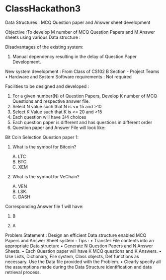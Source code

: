 # ClassHackathon3
Data Structures : MCQ Question paper and Answer sheet development 

Objective :To develop M number of MCQ Question Papers  and M Answer sheets using various Data structure :

Disadvantages of the existing system: 

1.	Manual dependency resulting in the delay of Question Paper Development. 

New system development : From Class of CS102 B Section - Project Teams
•	Hardware and  System Software requirements : Not required

Facilities to be designed and developed :

1.	For a given number(N) of Question Papers, Develop K number of MCQ Questions and respective answer file.
2.	Select  N value such that N is <= 15 and >10
3.	Select  K Value  such that K is <= 20 and >15
4.	Each question will have 3/4 choices
5.	Each question paper is different and has questions in different order
6.	Question paper and Answer File will look like:

   Bit Coin Selection Question paper 1:
 1.	What is the symbol for Bitcoin?

    A.	LTC      
    B.  BTC.       
    C.  XEM

 2.	What is the symbol for VeChain?

    A.	VEN        
    B.  LSK.          
    C. DASH

   Corresponding Answer file 1 will have:
 1.	B

 2.	A

Problem Statement : Design an efficient Data structure enabled MCQ Papers and Answer Sheet system : 
Tips :
•	Transfer File contents into an appropriate Data structure 
•	Generate N Question Papers and N Answer Sheets. 
•	Each Question paper will have K MCQ questions and K Answers. 
•	Use Lists, Dictionary, File system, Class objects, Def functions as necessary. Use the Data file provided with the Problem.
•	Clearly specify all the assumptions made during the Data Structure identification and data retrieval process. 




